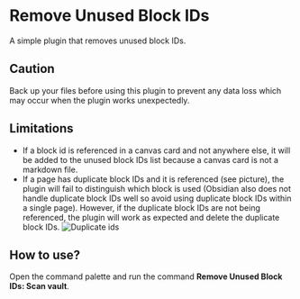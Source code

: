 # Remove Unused Block IDs
A simple plugin that removes unused block IDs.

## Caution
Back up your files before using this plugin to prevent any data loss which may occur when the plugin works unexpectedly.

## Limitations
- If a block id is referenced in a canvas card and not anywhere else, it will be added to the unused block IDs list because a canvas card is not a markdown file.
- If a page has duplicate block IDs and it is referenced (see picture), the plugin will fail to distinguish which block is used (Obsidian also does not handle duplicate block IDs well so avoid using duplicate block IDs within a single page). However, if the duplicate block IDs are not being referenced, the plugin will work as expected and delete the duplicate block IDs.
![Duplicate ids](https://imgur.com/YVLT6zO)

## How to use?
Open the command palette and run the command **Remove Unused Block IDs: Scan vault**.